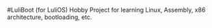 #LuliBoot (for LuliOS)
Hobby Project for learning Linux, Assembly, x86 architecture, bootloading, etc.
